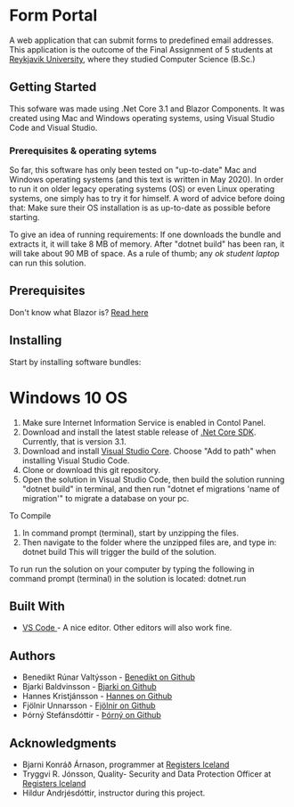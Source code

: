 # Form Portal
A web application that can submit forms to predefined email addresses. This application is the outcome of the 
Final Assignment of 5 students at [Reykjavik University](https://ru.is), where they studied Computer Science (B.Sc.)

## Getting Started
This sofware was made using .Net Core 3.1 and Blazor Components. It was created using Mac and Windows operating systems, using Visual Studio Code and Visual Studio.
### Prerequisites & operating sytems
So far, this software has only been tested on "up-to-date" Mac and Windows operating systems (and this text is written in May 2020).
In order to run it on older legacy operating systems (OS) or even Linux operating systems, one simply has to try it for himself. A word of advice before doing that: Make sure their OS installation is as up-to-date as possible before starting.

To give an idea of running requirements: If one downloads the bundle and extracts it, it will take 8 MB of memory. After "dotnet build" has been ran, it will take about 90 MB of space. As a rule of thumb; any *ok student laptop* can run this solution.

## Prerequisites
Don't know what Blazor is? [Read here](https://docs.microsoft.com/en-us/aspnet/core/blazor/?view=aspnetcore-3.1)


## Installing
Start by installing software bundles:
# Windows 10 OS
1) Make sure Internet Information Service is enabled in Contol Panel.
2) Download and install the latest stable release of [.Net Core SDK](https://dotnet.microsoft.com/download). Currently, that is version 3.1. 
3) Download and install [Visual Studio Core](https://code.visualstudio.com/download). Choose "Add to path" when installing Visual Studio Code. 
4) Clone or download this git repository.
5) Open the solution in Visual Studio Code, then build the solution running "dotnet build" in terminal, and then run "dotnet ef migrations 'name of migration'" to migrate a database on your pc.


To Compile
1) In command prompt (terminal), start by unzipping the files. 
2) Then navigate to the folder where the unzipped files are, and type in: dotnet build 
This will trigger the build of the solution.

To run
run the solution on your computer by typing the following in command prompt (terminal) in the solution is located:
    dotnet.run 

## Built With
* [VS Code ](https://code.visualstudio.com/) - A nice editor. Other editors will also work fine.

## Authors
* Benedikt Rúnar Valtýsson - [Benedikt on Github](https://github.com/BenediktRunar)
* Bjarki Baldvinsson - [Bjarki on Github](https://github.com/Bjarkibadda)
* Hannes Kristjánsson - [Hannes on Github](https://github.com/hkristjansson)
* Fjölnir Unnarsson - [Fjölnir on Github](https://github.com/fjolnirunnarsson)
* Þórný Stefánsdóttir - [Þórný on Github](https://github.com/thornystefans)

## Acknowledgments
* Bjarni Konráð Árnason, programmer at [Registers Iceland](https://skra.is/english/individuals)
* Tryggvi R. Jónsson, Quality- Security and Data Protection Officer at [Registers Iceland](https://skra.is/english/individuals)
* Hildur Andrjésdóttir, instructor during this project.









